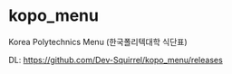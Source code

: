 # kopo_menu
Korea Polytechnics Menu (한국폴리텍대학 식단표)

DL: https://github.com/Dev-Squirrel/kopo_menu/releases
